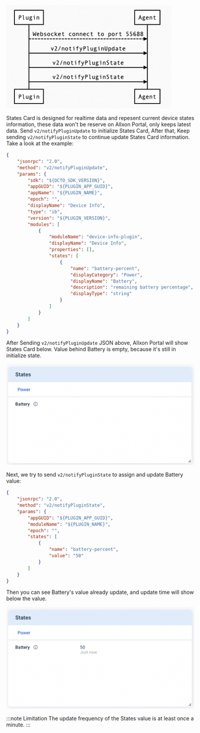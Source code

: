 ![states-sequence](../_img/states-sequence.png)

States Card is designed for realtime data and repesent current device states information, these data won't be reserve on Allxon Portal, only keeps latest data. Send `v2/notifyPluginUpdate` to initialize States Card, After that, Keep sending `v2/notifyPluginState` to continue update States Card information. Take a look at the example:

```json {17-25} 
{
    "jsonrpc": "2.0",
    "method": "v2/notifyPluginUpdate",
    "params": {
        "sdk": "${OCTO_SDK_VERSION}",
        "appGUID": "${PLUGIN_APP_GUID}",
        "appName": "${PLUGIN_NAME}",
        "epoch": "",
        "displayName": "Device Info",
        "type": "ib",
        "version": "${PLUGIN_VERSION}",
        "modules": [
            {
                "moduleName": "device-info-plugin",
                "displayName": "Device Info",
                "properties": [],
                "states": [
                    {
                        "name": "battery-percent",
                        "displayCategory": "Power",
                        "displayName": "Battery",
                        "description": "remaining battery percentage",
                        "displayType": "string"
                    }
                ]
            }
        ]
    }
}
```

After Sending `v2/notifyPluginUpdate` JSON above, Allxon Portal will show States Card below. Value behind Battery is empty, because it's still in initialize state. 

![states-card](../_img/states-card.png)

Next, we try to send `v2/notifyPluginState` to assign and update Battery value:

```json {11}
{
    "jsonrpc": "2.0",
    "method": "v2/notifyPluginState",
    "params": {
        "appGUID": "${PLUGIN_APP_GUID}",
        "moduleName": "${PLUGIN_NAME}",
        "epoch": "",
        "states": [
            {
                "name": "battery-percent",
                "value": "50"
            }
        ]
    }
}
```

Then you can see Battery's value already update, and update time will show below the value.

![states-battery](../_img/states-battery-50.png)

:::note Limitation
The update frequency of the States value is at least once a minute.
:::

